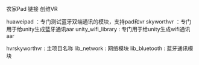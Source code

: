 农家Pad 链接 创维VR

huaweipad ：专门测试蓝牙双端通讯的模块，支持pad和vr
skyworthvr ：专门用于给unity生成蓝牙通讯aar
unity_wifi_library : 专门用于给unity生成wifi通讯aar

hvrskyworthvr : 主项目名称
lib_network : 网络模块
lib_bluetooth : 蓝牙通讯模块